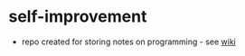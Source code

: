 # self-improvement

- repo created for storing notes on programming - see [wiki](https://github.com/ondrejbouda/self-improvement/wiki)
